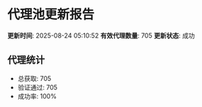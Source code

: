 # 代理池更新报告

**更新时间**: 2025-08-24 05:10:52
**有效代理数量**: 705
**更新状态**:  成功

## 代理统计
- 总获取: 705
- 验证通过: 705
- 成功率: 100%
